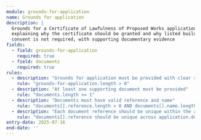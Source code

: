 ```yaml
---
module: grounds-for-application
name: Grounds for application
description: |
  Grounds for a Certificate of Lawfulness of Proposed Works application,
  explaining why the certificate should be granted and why listed building
  consent is not required, with supporting documentary evidence
fields:
  - field: grounds-for-application
    required: true
  - field: documents
    required: true
rules:
  - description: "Grounds for application must be provided with clear reasoning"
    rule: "grounds-for-application.length > 0"
  - description: "At least one supporting document must be provided"
    rule: "documents.length >= 1"
  - description: "Documents must have valid reference and name"
    rule: "documents[].reference.length > 0 AND documents[].name.length > 0"
  - description: "Each document reference should be unique within the application"
    rule: "documents[].reference should be unique across application.documents[]"
entry-date: 2025-07-16
end-date: ''
---
```

